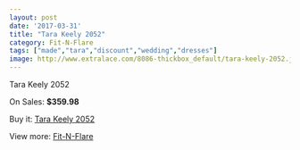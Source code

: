 ```yaml
---
layout: post
date: '2017-03-31'
title: "Tara Keely 2052"
category: Fit-N-Flare
tags: ["made","tara","discount","wedding","dresses"]
image: http://www.extralace.com/8086-thickbox_default/tara-keely-2052.jpg
---
```

Tara Keely 2052

On Sales: **$359.98**
<a href="https://www.extralace.com/fit-n-flare/3837-tara-keely-2052.html"><amp-img layout="responsive" width="600" height="600" src="//www.extralace.com/8086-thickbox_default/tara-keely-2052.jpg" alt="Tara Keely 2052 0" /></a>
<a href="https://www.extralace.com/fit-n-flare/3837-tara-keely-2052.html"><amp-img layout="responsive" width="600" height="600" src="//www.extralace.com/8087-thickbox_default/tara-keely-2052.jpg" alt="Tara Keely 2052 1" /></a>

Buy it: [Tara Keely 2052](https://www.extralace.com/fit-n-flare/3837-tara-keely-2052.html "Tara Keely 2052")

View more: [Fit-N-Flare](https://www.extralace.com/4-fit-n-flare "Fit-N-Flare")